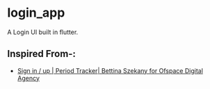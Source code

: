 # login_app

A Login UI built in flutter.

## Inspired From-:
- [Sign in / up | Period Tracker| Bettina Szekany for Ofspace Digital Agency](https://dribbble.com/shots/6493140-Sign-in-up-Period-Tracker)


